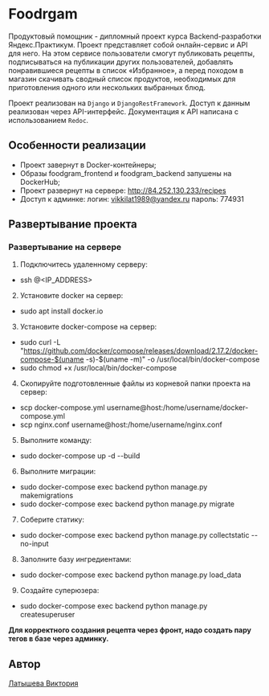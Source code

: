 # Foodrgam

 Продуктовый помощник - дипломный проект курса Backend-разработки Яндекс.Практикум. Проект представляет собой онлайн-сервис и API для него. На этом сервисе пользователи смогут публиковать рецепты, подписываться на публикации других пользователей, добавлять понравившиеся рецепты в список «Избранное», а перед походом в магазин скачивать сводный список продуктов, необходимых для приготовления одного или нескольких выбранных блюд.

Проект реализован на `Django` и `DjangoRestFramework`. Доступ к данным реализован через API-интерфейс. Документация к API написана с использованием `Redoc`.

## Особенности реализации

- Проект завернут в Docker-контейнеры;
- Образы foodgram_frontend и foodgram_backend запушены на DockerHub;
- Проект развернут на сервере: <http://84.252.130.233/recipes>
- Доступ к админке:
  логин: vikkilat1989@yandex.ru
  пароль: 774931

## Развертывание проекта

### Развертывание на сервере

1. Подключитесь удаленному серверу:
- ssh <USERNAME>@<IP_ADDRESS>
2. Установите docker на сервер:
- sudo apt install docker.io
3. Установите docker-compose на сервер:
- sudo curl -L "https://github.com/docker/compose/releases/download/2.17.2/docker-compose-$(uname -s)-$(uname -m)" -o /usr/local/bin/docker-compose
- sudo chmod +x /usr/local/bin/docker-compose
4. Скопируйте подготовленные файлы из корневой папки проекта на сервер:
- scp docker-compose.yml username@host:/home/username/docker-compose.yml
- scp nginx.conf username@host:/home/username/nginx.conf
5. Выполните команду:
- sudo docker-compose up -d --build
6. Выполните миграции:
- sudo docker-compose exec backend python manage.py makemigrations
- sudo docker-compose exec backend python manage.py migrate
7. Соберите статику:
- sudo docker-compose exec backend python manage.py collectstatic --no-input
8. Заполните базу ингредиентами:
- sudo docker-compose exec backend python manage.py load_data
9. Создайте суперюзера:
- sudo docker-compose exec backend python manage.py createsuperuser

**Для корректного создания рецепта через фронт, надо создать пару тегов в базе через админку.**

## Автор
 [Латышева Виктория](https://github.com/vikkilat) 
